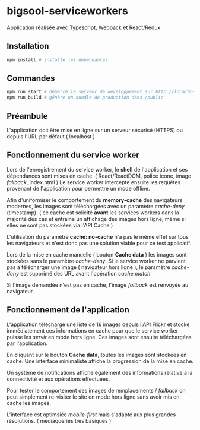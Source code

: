 # bigsool-serviceworkers
Application réalisée avec Typescript, Webpack et React/Redux

## Installation

```bash
npm install # installe les dépendances
```

## Commandes

```bash
npm run start # démarre le serveur de développement sur http://localhost:8087/
npm run build # génère un bundle de production dans /public
```

## Préambule

L'application doit être mise en ligne sur un serveur sécurisé (HTTPS) ou depuis l'URL par défaut ( localhost )

## Fonctionnement du service worker

Lors de l'enregistrement du service worker, le **shell** de l'application et ses dépendances sont mises en cache. ( React/ReactDOM, police icone, image *fallback*, index.html )
Le service worker intercepte ensuite les requêtes provenant de l'application pour permettre un mode offline.

Afin d'uniformiser le comportement du **memory-cache** des navigateurs modernes, les images sont téléchargées avec un paramètre *cache-deny* (timestamp). ( ce cache est solicité **avant** les services workers dans la majorité des cas et entraine un affichage des images hors ligne, même si elles ne sont pas stockées via l'API Cache )

L'utilisation du paramètre **cache: no-cache** n'a pas le même effet sur tous les navigateurs et n'est donc pas une solution viable pour ce test applicatif.

Lors de la mise en cache manuelle ( bouton **Cache data** ) les images sont stockées sans le paramètre *cache-deny*.
Si le service worker ne parvient pas a télécharger une image ( navigateur hors ligne ), le paramètre *cache-deny* est supprimé des URL avant l'opération *cache.match*

Si l'image demandée n'est pas en cache, l'image *fallback* est renvoyée au navigateur.

## Fonctionnement de l'application

L'application télécharge une liste de 16 images depuis l'API Flickr et stocke immédiatement ces informations en cache pour que le service worker puisse les *servir* en mode hors ligne.
Ces images sont ensuite téléchargées par l'application.

En cliquant sur le bouton **Cache data**, toutes les images sont stockées en cache. Une interface minimaliste affiche la progression de la mise en cache.

Un système de notifications affiche également des informations relative a la connectivité et aux opérations effectuées.

Pour tester le comportement des images de remplacements / *fallback* on peut simplement re-visiter le site en mode hors ligne sans avoir mis en cache les images.

L'interface est optimsiée *mobile-first* mais s'adapte aux plus grandes résolutions. ( mediaqueries très basiques )
